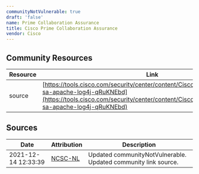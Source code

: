 ```yaml
---
communityNotVulnerable: true
draft: 'false'
name: Prime Collaboration Assurance
title: Cisco Prime Collaboration Assurance
vendor: Cisco
---
```



## Community Resources
| Resource | Link |
| --- | --- |
| source | [https://tools.cisco.com/security/center/content/CiscoSecurityAdvisory/cisco-sa-apache-log4j-qRuKNEbd](https://tools.cisco.com/security/center/content/CiscoSecurityAdvisory/cisco-sa-apache-log4j-qRuKNEbd) |


## Sources
| Date | Attribution | Description |
| --- | --- | --- |
| 2021-12-14 12:33:39 | [NCSC-NL](https://github.com/NCSC-NL/log4shell/blob/main/software/README.md) | Updated communityNotVulnerable. Updated community link source.  |
